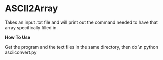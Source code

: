 # ASCII2Array
Takes an input .txt file and will print out the command needed to have that array specifically filled in.

<b>How To Use</b>

Get the program and the text files in the same directory, then do \n
python asciiconvert.py <file> <optional custom name>
